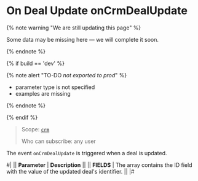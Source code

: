 # On Deal Update onCrmDealUpdate

{% note warning "We are still updating this page" %}

Some data may be missing here — we will complete it soon.

{% endnote %}

{% if build == 'dev' %}

{% note alert "TO-DO _not exported to prod_" %}

- parameter type is not specified
- examples are missing

{% endnote %}

{% endif %}

> Scope: [`crm`](../../../scopes/permissions.md)
>
> Who can subscribe: any user

The event `onCrmDealUpdate` is triggered when a deal is updated.

#|
|| **Parameter** | **Description** ||
|| **FIELDS** | The array contains the ID field with the value of the updated deal's identifier. ||
|#